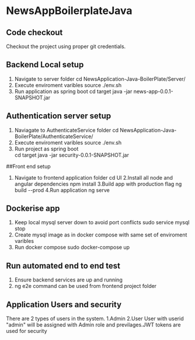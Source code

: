 # NewsAppBoilerplateJava

## Code checkout 
Checkout the project using proper git credentials.


## Backend Local setup
1. Navigate to server folder
    cd NewsApplication-Java-BoilerPlate/Server/
2. Execute enviroment varibles
    source ./env.sh
3. Run application as spring boot
    cd target
    java -jar news-app-0.0.1-SNAPSHOT.jar

## Authentication server setup

1. Naviagate to AuthenticateService folder
    cd NewsApplication-Java-BoilerPlate/AuthenticateService/
2. Execute enviroment varibles
    source ./env.sh
3. Run project as spring boot   
    cd target
    java -jar security-0.0.1-SNAPSHOT.jar

##Front end setup
1. Navigate to frontend application folder
    cd UI
2.Install all node and angular dependencies
    npm install
3.Build app with production flag
    ng build --prod
4.Run application
    ng serve

## Dockerise app
1. Keep local mysql server down to avoid port conflicts
    sudo service mysql stop
2. Create mysql image as in docker compose with same set of enviroment varibles
3. Run docker compose
    sudo docker-compose up

## Run automated end to end test
1. Ensure backend services are up and running
2. ng e2e  command can be used from frontend project folder

## Application Users and security
There are 2 types of users in the system. 1.Admin 2.User 
User with userid "admin" will be assigned with Admin role and previlages.JWT tokens are used for security